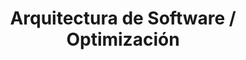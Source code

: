 ---
layout: default
title: Arquitectura de Software / Optimización
nav_order: 1
has_children: true
---